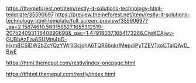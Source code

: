 https://themeforest.net/item/restly-it-solutions-technology-html-template/35590697
https://preview.themeforest.net/item/restly-it-solutions-technology-html-template/full_screen_preview/35590697?_ga=2.15874610.569158527.1655312519-2075240931.1640890698&_gac=1.47918037.1654173286.CjwKCAjwv-GUBhAzEiwASUMm4pD-HxmBCSiDW2bZcYQzYWr1IGcjohA6TQR6bqkrlMepdiPyTZEVTxoCTaIQAvD_BwE

https://html.themepul.com/restly/index-onepage.html

https://tfhtml.themepul.com/restly/index.html
